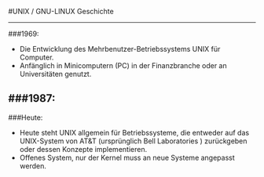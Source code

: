 #UNIX / GNU-LINUX Geschichte

---

###1969:
- Die Entwicklung des Mehrbenutzer-Betriebssystems UNIX für  Computer.
- Anfänglich in Minicomputern (PC) in der Finanzbranche oder an Universitäten genutzt. 

###1987:
- 

###Heute:
- Heute steht UNIX allgemein für Betriebssysteme, die entweder auf das UNIX-System von AT&T (ursprünglich Bell Laboratories ) zurückgeben oder dessen Konzepte implementieren. 
- Offenes System, nur der Kernel muss an neue Systeme angepasst werden.
